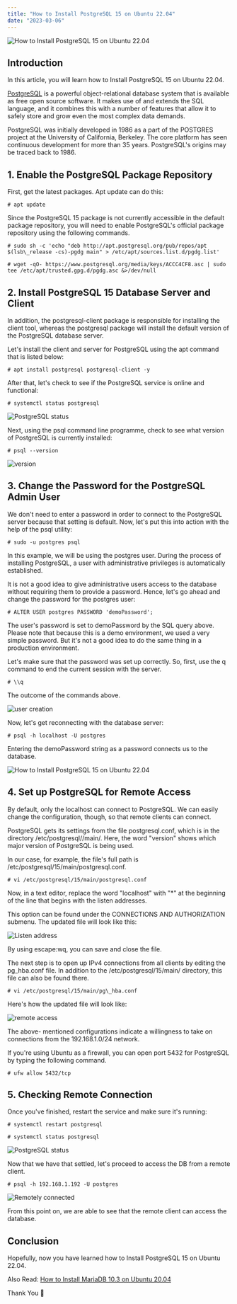 ```yaml
---
title: "How to Install PostgreSQL 15 on Ubuntu 22.04"
date: "2023-03-06"
---
```


![How to Install PostgreSQL 15 on Ubuntu 22.04](images/How-to-Install-PostgreSQL-15-on-Ubuntu-22.04_utho.jpg)

## Introduction

In this article, you will learn how to Install PostgreSQL 15 on Ubuntu 22.04.

[PostgreSQL](https://en.wikipedia.org/wiki/PostgreSQL) is a powerful object-relational database system that is available as free open source software. It makes use of and extends the SQL language, and it combines this with a number of features that allow it to safely store and grow even the most complex data demands.

PostgreSQL was initially developed in 1986 as a part of the POSTGRES project at the University of California, Berkeley. The core platform has seen continuous development for more than 35 years. PostgreSQL's origins may be traced back to 1986.

## 1\. Enable the PostgreSQL Package Repository

First, get the latest packages. Apt update can do this:

```
# apt update

```

Since the PostgreSQL 15 package is not currently accessible in the default package repository, you will need to enable PostgreSQL's official package repository using the following commands.

```
# sudo sh -c 'echo "deb http://apt.postgresql.org/pub/repos/apt $(lsb\_release -cs)-pgdg main" > /etc/apt/sources.list.d/pgdg.list'

```

```
# wget -qO- https://www.postgresql.org/media/keys/ACCC4CF8.asc | sudo tee /etc/apt/trusted.gpg.d/pgdg.asc &>/dev/null

```

## 2\. Install PostgreSQL 15 Database Server and Client

In addition, the postgresql-client package is responsible for installing the client tool, whereas the postgresql package will install the default version of the PostgreSQL database server.

Let's install the client and server for PostgreSQL using the apt command that is listed below:

```
# apt install postgresql postgresql-client -y

```

After that, let's check to see if the PostgreSQL service is online and functional:

```
# systemctl status postgresql

```

![PostgreSQL status](images/image-850.png)

Next, using the psql command line programme, check to see what version of PostgreSQL is currently installed:

```
# psql --version

```

![version](images/image-851.png)

## 3\. Change the Password for the PostgreSQL Admin User

We don't need to enter a password in order to connect to the PostgreSQL server because that setting is default. Now, let's put this into action with the help of the psql utility:

```
# sudo -u postgres psql

```

In this example, we will be using the postgres user. During the process of installing PostgreSQL, a user with administrative privileges is automatically established.

It is not a good idea to give administrative users access to the database without requiring them to provide a password. Hence, let's go ahead and change the password for the postgres user:

```
# ALTER USER postgres PASSWORD 'demoPassword';

```

The user's password is set to demoPassword by the SQL query above. Please note that because this is a demo environment, we used a very simple password. But it's not a good idea to do the same thing in a production environment.

Let's make sure that the password was set up correctly. So, first, use the q command to end the current session with the server.

```
# \\q

```

The outcome of the commands above.

![user creation](images/image-852.png)

Now, let's get reconnecting with the database server:

```
# psql -h localhost -U postgres

```

Entering the demoPassword string as a password connects us to the database.

![How to Install PostgreSQL 15 on Ubuntu 22.04](images/image-853.png)

## 4\. Set up PostgreSQL for Remote Access

By default, only the localhost can connect to PostgreSQL. We can easily change the configuration, though, so that remote clients can connect.

PostgreSQL gets its settings from the file postgresql.conf, which is in the directory /etc/postgresql//main/. Here, the word "version" shows which major version of PostgreSQL is being used.

In our case, for example, the file's full path is /etc/postgresql/15/main/postgresql.conf.

```
# vi /etc/postgresql/15/main/postgresql.conf

```

Now, in a text editor, replace the word "localhost" with "\*" at the beginning of the line that begins with the listen addresses.

This option can be found under the CONNECTIONS AND AUTHORIZATION submenu. The updated file will look like this:

![Listen address](images/1-17.png)

By using escape:wq, you can save and close the file. 

The next step is to open up IPv4 connections from all clients by editing the pg\_hba.conf file. In addition to the /etc/postgresql/15/main/ directory, this file can also be found there.

```
# vi /etc/postgresql/15/main/pg\_hba.conf

```

Here's how the updated file will look like:

![remote access](images/image-856.png)

The above- mentioned configurations indicate a willingness to take on connections from the 192.168.1.0/24 network.

If you're using Ubuntu as a firewall, you can open port 5432 for PostgreSQL by typing the following command.

```
# ufw allow 5432/tcp

```

## 5\. Checking Remote Connection

Once you've finished, restart the service and make sure it's running:

```
# systemctl restart postgresql

```

```
# systemctl status postgresql

```

![PostgreSQL status](images/image-854.png)

Now that we have that settled, let's proceed to access the DB from a remote client.

```
# psql -h 192.168.1.192 -U postgres

```

![Remotely connected](images/image-855.png)

From this point on, we are able to see that the remote client can access the database.

## Conclusion

Hopefully, now you have learned how to Install PostgreSQL 15 on Ubuntu 22.04.

Also Read: [How to Install MariaDB 10.3 on Ubuntu 20.04](https://utho.com/docs/tutorial/how-to-install-mariadb-10-3-on-ubuntu-20-04/)

Thank You 🙂
